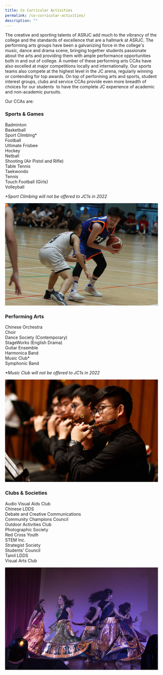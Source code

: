 ```yaml
---
title: Co Curricular Activities
permalink: /co-curricular-activities/
description: ""
---
```

The creative and sporting talents of ASRJC add much to the vibrancy of the college and the standards of excellence that are a hallmark at ASRJC. The performing arts groups have been a galvanizing force in the college's music, dance and drama scene, bringing together students passionate about the arts and providing them with ample performance opportunities both in and out of college. A number of these performing arts CCAs have also excelled at major competitions locally and internationally. Our sports teams also compete at the highest level in the JC arena, regularly winning or contending for top awards. On top of performing arts and sports, student interest groups, clubs and service CCAs provide even more breadth of choices for our students  to have the complete JC experience of academic and non-academic pursuits.

Our CCAs are:

### **Sports & Games**  
Badminton  
Basketball  
Sport Climbing\*  
Football  
Ultimate Frisbee  
Hockey  
Netball  
Shooting (Air Pistol and Rifle)  
Table Tennis  
Taekwondo  
Tennis  
Touch Football (Girls)  
Volleyball

_\*Sport Climbing will not be offered to JC1s in 2022_

![](/images/Basketball_1-1024x683.jpg)



### **Performing Arts**  
Chinese Orchestra  
Choir  
Dance Society (Contemporary)  
StageWorks (English Drama)  
Guitar Ensemble  
Harmonica Band  
Music Club\*  
Symphonic Band

_\*Music Club will not be offered to JC1s in 2022_

![](/images/Chinese-Orchestra-1024x683.jpg)

### **Clubs & Societies**  
Audio Visual Aids Club  
Chinese LDDS  
Debate and Creative Communications  
Community Champions Council  
Outdoor Activities Club  
Photographic Society  
Red Cross Youth  
STEM Inc.  
Strategist Society  
Students’ Council  
Tamil LDDS  
Visual Arts Club

![](/images/TLDDS-Dance@AGNI2018-1024x683.jpg)